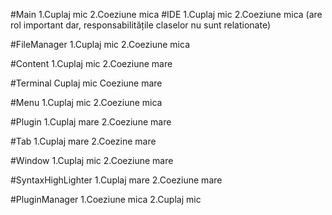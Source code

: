 #Main
    1.Cuplaj mic
    2.Coeziune mica
#IDE
    1.Cuplaj mic 
    2.Coeziune mica (are rol important dar, responsabilitățile claselor nu sunt relationate) 

#FileManager
    1.Cuplaj mic 
    2.Coeziune mica 

#Content
    1.Cuplaj mic
    2.Coeziune mare

#Terminal
    Cuplaj  mic
    Coeziune mare

#Menu
    1.Cuplaj mic
    2.Coeziune mica

#Plugin
    1.Cuplaj mare
    2.Coeziune mare

#Tab 
    1.Cuplaj mare
    2.Coezine mare

#Window
    1.Cuplaj mic
    2.Coeziune mare

#SyntaxHighLighter
    1.Cuplaj mare
    2.Coeziune mare

#PluginManager
    1.Coeziune mica
    2.Cuplaj mic
